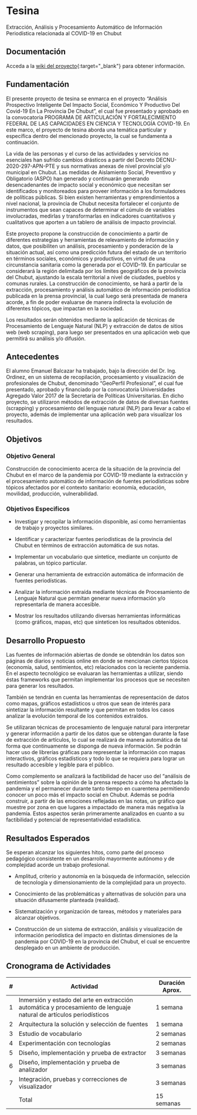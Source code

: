 # Tesina
Extracción, Análisis y Procesamiento Automático de Información Periodística relacionada al COVID-19 en Chubut

## Documentación

Acceda a la [wiki del proyecto](https://emanuelbalcazar.github.io/tesina/){:target="_blank"} para obtener información.

## Fundamentación

El presente proyecto de tesina se enmarca en el proyecto “Análisis Prospectivo Inteligente Del Impacto Social, Económico Y Productivo Del Covid-19 En La Provincia De Chubut”, el cual fue presentado y aprobado en la convocatoria PROGRAMA DE ARTICULACIÓN Y FORTALECIMIENTO FEDERAL DE LAS CAPACIDADES EN CIENCIA Y TECNOLOGÍA COVID-19. En este marco, el proyecto de tesina aborda una temática particular y específica dentro del mencionado proyecto, la cual se fundamenta a continuación.

La vida de las personas y el curso de las actividades y servicios no esenciales han sufrido cambios drásticos a partir del Decreto DECNU-2020-297-APN-PTE y sus normativas anexas de nivel provincial y/o municipal en Chubut.  Las medidas  de Aislamiento Social, Preventivo y Obligatorio (ASPO) han generado y continuarán generando desencadenantes de impacto social y económico que necesitan ser identificados y monitoreados para proveer información a los formuladores de políticas públicas. Si bien existen herramientas y emprendimientos a nivel nacional,  la provincia de Chubut necesita fortalecer el conjunto de instrumentos que sean capaces de determinar el cúmulo de variables involucradas, medirlas y transformarlas en indicadores cuantitativos y cualitativos que aporten a un tablero de análisis de impacto provincial.

Este proyecto propone la construcción de conocimiento a partir de diferentes estrategias y herramientas de relevamiento de información y datos, que posibiliten un análisis, procesamiento y ponderación de la situación actual, así como una predicción futura del estado de un territorio en términos sociales, económicos y productivos, en virtud de una  circunstancia sanitaria como la generada por el COVID-19. En particular se considerará la región delimitada por los límites geográficos de la provincia del Chubut, ajustando la escala territorial a nivel de ciudades, pueblos y  comunas rurales. La construcción de conocimiento, se hará a partir de la extracción, procesamiento y análisis automático de información periodística publicada en la prensa provincial, la cual luego será presentada de manera acorde, a fin de poder evaluarse de manera indirecta la evolución de diferentes tópicos, que impactan en la sociedad.

Los resultados serán obtenidos mediante la aplicación de técnicas de Procesamiento de Lenguaje Natural (NLP) y extracción de datos de sitios web (web scraping), para luego ser presentados en una aplicación web que permitirá su análisis y/o difusión.

## Antecedentes

El alumno Emanuel Balcazar ha trabajado, bajo la dirección del Dr. Ing. Ordinez,  en un sistema de recopilación, procesamiento y visualización de profesionales de Chubut, denominado “GeoPerfil Profesional”, el cual fue presentado, aprobado y financiado por la convocatoria Universidades Agregado Valor 2017 de la Secretaría de Políticas Universitarias. En dicho proyecto, se utilizaron métodos de extracción de datos de diversas fuentes (scrapping) y procesamiento del lenguaje natural (NLP) para llevar a cabo el proyecto, además de implementar una aplicación web para visualizar los resultados.

## Objetivos

### Objetivo General

Construcción de conocimiento acerca de la situación de la provincia del Chubut en el marco de la pandemia por COVID-19 mediante la extracción y el procesamiento automático de información de fuentes periodísticas sobre tópicos afectados por el contexto sanitario: economía, educación, movilidad, producción, vulnerabilidad.

### Objetivos Especificos

- Investigar y recopilar la información disponible, así como herramientas de trabajo y proyectos similares.

- Identificar y caracterizar fuentes periodísticas de la provincia del Chubut en términos de extracción automática de sus notas.

- Implementar un vocabulario que sintetice, mediante un conjunto de palabras, un tópico particular.

- Generar una herramienta de extracción automática de información de fuentes periodísticas.

- Analizar la información extraída mediante técnicas de Procesamiento de Lenguaje Natural que permitan generar nueva información y/o representarla de manera accesible.

- Mostrar los resultados utilizando diversas herramientas informáticas (como gráficos, mapas, etc) que sinteticen los resultados obtenidos.

## Desarrollo Propuesto

Las fuentes de información abiertas de donde se obtendrán los datos son páginas de diarios y noticias online en donde se mencionan ciertos tópicos (economía, salud, sentimientos, etc) relacionados con la reciente pandemia.
En el aspecto tecnológico se evaluaran las herramientas a utilizar, siendo éstas frameworks que permitan implementar los procesos que se necesiten para generar los resultados.

También se tendrán en cuenta las herramientas de representación de datos como mapas, gráficos estadísticos u otros que sean de interés para sintetizar la información resultante y que permitan en todos los casos analizar la evolución temporal de los contenidos extraídos.

Se utilizaran técnicas de procesamiento de lenguaje natural para interpretar y generar información a partir de los datos que se obtengan durante la fase de extracción de artículos, lo cual se realizará de manera automática de tal forma que continuamente se disponga de nueva información.
Se podrán hacer uso de librerías gráficas para representar la información con mapas interactivos, gráficos estadísticos y todo lo que se requiera para lograr un resultado accesible y legible para el público.

Como complemento se analizará la factibilidad de hacer uso del “análisis de sentimientos” sobre la opinión de la prensa respecto a cómo ha afectado la pandemia y el permanecer durante tanto tiempo en cuarentena permitiendo conocer un poco más el impacto social en Chubut. Además se podría construir, a partir de las emociones reflejadas en las notas, un gráfico que muestre por zona en que lugares a impactado de manera más negativa la pandemia. Estos aspectos serán primeramente analizados en cuanto a su factibilidad y potencial de representatividad estadística.

## Resultados Esperados

Se esperan alcanzar los siguientes hitos, como parte del proceso pedagógico consistente en un desarrollo mayormente autónomo y de complejidad acorde un trabajo profesional.

- Amplitud, criterio y autonomía en la búsqueda de información, selección de tecnología y dimensionamiento de la complejidad para un proyecto.

- Conocimiento de las problemáticas y alternativas de solución para una situación difusamente planteada (realidad).

- Sistematización y organización de tareas, métodos y materiales para alcanzar objetivos.

- Construcción de un sistema de extracción, análisis y visualización de información periodística del impacto en distintas dimensiones de la pandemia por COVID-19 en la provincia del Chubut, el cual se encuentre desplegado en un ambiente de producción.



## Cronograma de Actividades


|  # | Actividad   |  Duración Aprox.  |
|---|---|---|
| 1  | Inmersión y estado del arte en extracción automática y procesamiento de lenguaje natural de artículos periodísticos  | 1 semana   |
| 2  | Arquitectura la solución y selección de fuentes  | 1 semana  |
| 3  | Estudio de vocabulario  | 2 semanas  |
| 4  | Experimentación con tecnologías  | 2 semanas  |
| 5  | Diseño, implementación y prueba de extractor  | 3 semanas  |
| 6  | Diseño, implementación y prueba de analizador  | 3 semanas  |
| 7  | Integración, pruebas y correcciones de visualizador  | 3 semanas  |
|   | Total  |  15 semanas  |

